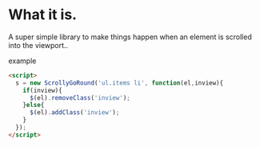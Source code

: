 What it is.
===========

A super simple library to make things happen when an element is scrolled into the
viewport..

example

```html
<script>
  s = new ScrollyGoRound('ul.items li', function(el,inview){
    if(inview){
      $(el).removeClass('inview');
    }else{
      $(el).addClass('inview');
    }
  });
</script>
```
